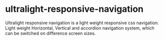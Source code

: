 # ultralight-responsive-navigation
Ultralight responsive navigation is a light weight responsive css navigation. Light weight Horizontal, Vertical and accordion navigation system, which can be switched on difference screen sizes.

